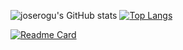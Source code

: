 ![joserogu's GitHub stats](https://github-readme-stats.vercel.app/api?username=joserogu&show_icons=true&theme=bear) [![Top Langs](https://github-readme-stats.vercel.app/api/top-langs/?username=joserogu&layout=compact&theme=bear)](https://github.com/joserogu)

[![Readme Card](https://github-readme-stats.vercel.app/api/pin/?joserogu=anuraghazra&repo=GAMESEEKER)](https://github.com/joserogu)


